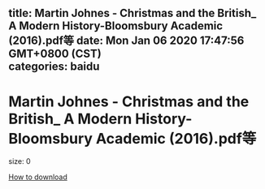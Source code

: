 
title: Martin Johnes - Christmas and the British_ A Modern History-Bloomsbury Academic (2016).pdf等
date: Mon Jan 06 2020 17:47:56 GMT+0800 (CST)    
categories: baidu
---

# Martin Johnes - Christmas and the British_ A Modern History-Bloomsbury Academic (2016).pdf等
size: 0
 
 

[How to download](https://bpcam.bemobtrk.com/go/2ceec3aa-1ca2-46d6-b9ff-aaa5c184517c?jno=1352)